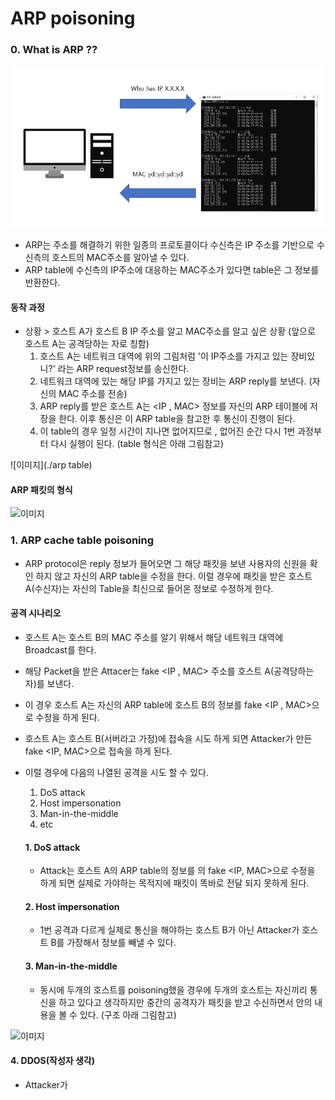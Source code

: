 # ARP poisoning 

### 0. What is ARP ??
![이미지](./picture.PNG)

- ARP는 주소를 해결하기 위한 일종의 프로토콜이다 수신측은 IP 주소를 기반으로 수신측의 호스트의 MAC주소를 알아낼 수 있다. 
- ARP table에 수신측의 IP주소에 대응하는 MAC주소가 있다면 table은 그 정보를 반환한다. 
#### 동작 과정 

- 상황 > 호스트 A가 호스트 B IP 주소를 알고 MAC주소를 알고 싶은 상황 (앞으로 호스트 A는 공격당하는 자로 칭함)
  1. 호스트 A는 네트워크 대역에 위의 그림처럼 '이 IP주소를 가지고 있는 장비있니?' 라는 ARP  request정보를 송신한다. 
  2. 네트워크 대역에 있는 해당 IP를 가지고 있는 장비는 ARP reply를 보낸다. (자신의 MAC 주소를 전송)
  3. ARP reply를 받은 호스트 A는 <IP , MAC> 정보를 자신의 ARP 테이블에 저장을 한다. 이후 통신은 이 ARP table을 참고한 후 통신이 진행이 된다. 
  4. 이 table의 경우 일정 시간이 지나면 없어지므로 , 없어진 순간 다시 1번 과정부터 다시 실행이 된다. (table 형식은 아래 그림참고)

![이미지](./arp table)


#### ARP 패킷의 형식 

![이미지](./arppacket)


### 1. ARP cache table poisoning

 - ARP protocol은 reply 정보가 들어오면 그 해당 패킷을 보낸 사용자의 신원을 확인 하지 않고 자신의 ARP table을 수정을 한다. 이럴 경우에 패킷을 받은 호스트 A(수신자)는 자신의 Table을 최신으로 
들어온 정보로 수정하게 한다. 



#### 공격 시나리오 
  - 호스트 A는 호스트 B의 MAC 주소를 알기 위해서 해당 네트워크 대역에 Broadcast를 한다. 
  - 해당 Packet을 받은 Attacer는 fake <IP , MAC> 주소를 호스트 A(공격당하는 자)를 보낸다.
  - 이 경우 호스트 A는 자신의 ARP table에 호스트 B의 정보를 fake <IP , MAC>으로 수정을 하게 된다. 
  - 호스트 A는 호스트 B(서버라고 가정)에 접속을 시도 하게 되면 Attacker가 만든 fake <IP, MAC>으로 접속을 하게 된다.  



- 이럴 경우에 다음의 나열된 공격을 시도 할 수 있다. 

  1. DoS attack
  2. Host impersonation 
  3. Man-in-the-middle
  4. etc

  #### 1. DoS attack
  - Attack는 호스트 A의 ARP table의 정보를 의 fake <IP, MAC>으로 수정을 하게 되면 실제로 가야하는 목적지에 패킷이 똑바로 전달 되지 못하게 된다. 
  
  #### 2. Host impersonation
  - 1번 공격과 다르게 실제로 통신을 해야하는 호스트 B가 아닌 Attacker가 호스트 B를 가장해서 정보를 빼낼 수 있다. 
  
  #### 3. Man-in-the-middle
  - 동시에 두개의 호스트를 poisoning했을 경우에 두개의 호스트는 자신끼리 통신을 하고 있다고 생각하지만 중간의 공격자가 패킷을 받고 수신하면서 안의 내용을 볼 수 있다. (구조 아래 그림참고)

![이미지](./arppacket)

  #### 4. DDOS(작성자 생각)
  - Attacker가 

